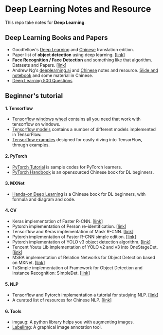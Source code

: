 # Deep Learning Notes and Resource
This repo take notes for **Deep Learning**.
## Deep Learning Books and Papers
- Goodfellow's [Deep Learning](http://www.deeplearningbook.org/) and [Chinese](https://github.com/exacity/deeplearningbook-chinese) translation edition.
- Paper list of **object detection** using deep learning. [[link](https://github.com/hoya012/deep_learning_object_detection)]
- **Face Recognition / Face Detection** and something like that algorithm. Datasets and Papers. [[link](https://github.com/polarisZhao/awesome-face)]
- Andrew Ng's [deeplearning.ai](https://www.deeplearning.ai/) and [Chinese](https://github.com/fengdu78/deeplearning_ai_books) notes and resource. [Slide and notebook](https://github.com/stormstone/deeplearning.ai) and some material in Chinese.
- [Deep Learning 500 Questions](https://github.com/scutan90/DeepLearning-500-questions)
## Beginner's tutorial
#### 1. Tensorflow
- [Tensorflow windows wheel](https://github.com/fo40225/tensorflow-windows-wheel) contains all you need that work with tensorflow on windows.
- [Tensorflow models](https://github.com/tensorflow/models) contains a number of different models implemented in TensorFlow.
- [Tensorflow examples](https://github.com/aymericdamien/TensorFlow-Examples) designed for easily diving into TensorFlow, through examples.
#### 2. PyTorch
- [PyTorch Tutorial](https://github.com/yunjey/pytorch-tutorial) is sample codes for PyTorch learners.
- [PyTorch Handbook](https://github.com/zergtant/pytorch-handbook) is an opensourced Chinese book for DL beginners.
#### 3. MXNet
- [Hands-on Deep Learning](https://zh.d2l.ai/) is a Chinese book for DL beginners, with formula and diagram and code.
#### 4. CV
- Keras implementation of Faster R-CNN. [[link](https://github.com/yhenon/keras-frcnn)]
- Pytorch implementation of Person re-identification. [[link](https://github.com/layumi/Person_reID_baseline_pytorch)]
- Tensorflow and Keras implementation of Mask R-CNN. [[link](https://github.com/matterport/Mask_RCNN)]
- Pytorch implementation of Faster R-CNN simple edition. [[link](https://github.com/chenyuntc/simple-faster-rcnn-pytorch)]
- Pytorch implementation of YOLO v3 object detection algorithm. [[link](https://github.com/ayooshkathuria/pytorch-yolo-v3)]
- Tencent Youtu Lib implementation of YOLO v2 and v3 into OneStageDet. [[link](https://github.com/TencentYoutuResearch/ObjectDetection-OneStageDet)]
- MSRA implementation of Relation Networks for Object Detection based on MXNet. [[link](https://github.com/msracver/Relation-Networks-for-Object-Detection)]
- TuSimple implementation of Framework for Object Detection and Instance Recognition: SimpleDet. [[link](https://github.com/TuSimple/simpledet)]
#### 5. NLP
- Tensorflow and Pytorch implementation a tutorial for studying NLP. [[link](https://github.com/graykode/nlp-tutorial)]
- A curated list of resources for Chinese NLP. [[link](https://github.com/crownpku/Awesome-Chinese-NLP)]
#### 6. Tools
- [imgaug](https://github.com/aleju/imgaug): A python library helps you with augmenting images.
- [LabelImg](https://github.com/tzutalin/labelImg): A graphical image annotation tool.
